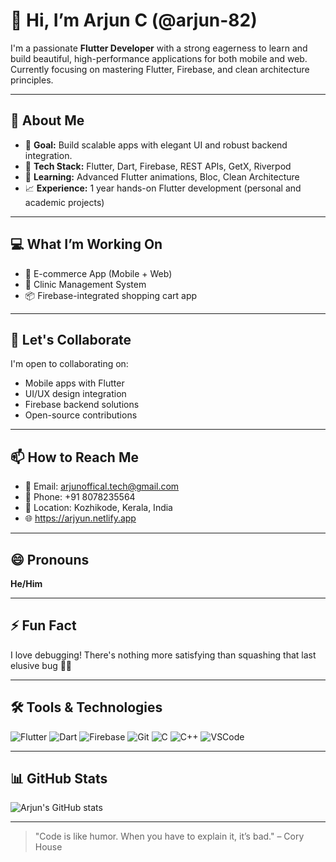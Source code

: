 # 👋 Hi, I’m Arjun C (@arjun-82)

I'm a passionate **Flutter Developer** with a strong eagerness to learn and build beautiful, high-performance applications for both mobile and web. Currently focusing on mastering Flutter, Firebase, and clean architecture principles.

---

## 🚀 About Me

- 🎯 **Goal:** Build scalable apps with elegant UI and robust backend integration.
- 📱 **Tech Stack:** Flutter, Dart, Firebase, REST APIs, GetX, Riverpod
- 🧠 **Learning:** Advanced Flutter animations, Bloc, Clean Architecture
- 📈 **Experience:** 1 year hands-on Flutter development (personal and academic projects)

---

## 💻 What I’m Working On

- 🔨 E-commerce App (Mobile + Web)  
- 🏥 Clinic Management System  
- 📦 Firebase-integrated shopping cart app  

---

## 🤝 Let's Collaborate

I'm open to collaborating on:
- Mobile apps with Flutter  
- UI/UX design integration  
- Firebase backend solutions  
- Open-source contributions  

---

## 📫 How to Reach Me

- 📧 Email: [arjunoffical.tech@gmail.com](mailto:arjunoffical.tech@gmail.com)  
- 📱 Phone: +91 8078235564  
- 📍 Location: Kozhikode, Kerala, India
- 🌐 https://arjyun.netlify.app

---

## 😄 Pronouns

**He/Him**

---

## ⚡ Fun Fact

I love debugging! There's nothing more satisfying than squashing that last elusive bug 🐞✨

---

## 🛠️ Tools & Technologies

![Flutter](https://img.shields.io/badge/Flutter-02569B?logo=flutter&logoColor=white)
![Dart](https://img.shields.io/badge/Dart-0175C2?logo=dart&logoColor=white)
![Firebase](https://img.shields.io/badge/Firebase-FFCA28?logo=firebase&logoColor=black)
![Git](https://img.shields.io/badge/Git-F05032?logo=git&logoColor=white)
![C](https://img.shields.io/badge/C-A8B9CC?logo=c&logoColor=white)
![C++](https://img.shields.io/badge/C++-00599C?logo=c%2B%2B&logoColor=white)
![VSCode](https://img.shields.io/badge/VS%20Code-007ACC?logo=visual-studio-code&logoColor=white)

---

## 📊 GitHub Stats

![Arjun's GitHub stats](https://github-readme-stats.vercel.app/api?username=arjun-82&show_icons=true&theme=dracula)

---

> "Code is like humor. When you have to explain it, it’s bad." – Cory House


<!---
arjun-82/arjun-82 is a ✨ special ✨ repository because its `README.md` (this file) appears on your GitHub profile.
You can click the Preview link to take a look at your changes.
--->
